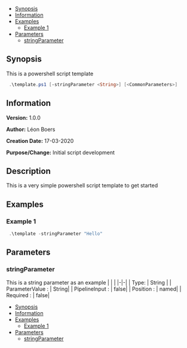 - [Synopsis](#synopsis) 
- [Information](#information) 
- [Examples](#examples) 
     * [Example 1](#example-1) 
- [Parameters](#parameters) 
     * [stringParameter](#stringparameter) 

## Synopsis
This is a powershell script template


```PowerShell
 .\template.ps1 [-stringParameter <String>] [<CommonParameters>]
```


## Information
**Version:**         1.0.0

**Author:**          Léon Boers

**Creation Date:**   17-03-2020

**Purpose/Change:**  Initial script development



## Description
This is a very simple powershell script template to get started


## Examples


###  Example 1 
```PowerShell
 .\template -stringParameter "Hello" 
```
## Parameters
### stringParameter
This is a string parameter as an example
| | |
|-|-|
| Type: | String |
| ParameterValue : | String|
| PipelineInput : | false|
| Position : | named|
| Required : | false|


- [Synopsis](#synopsis) 
- [Information](#information) 
- [Examples](#examples) 
     * [Example 1](#example-1) 
- [Parameters](#parameters) 
     * [stringParameter](#stringparameter) 


